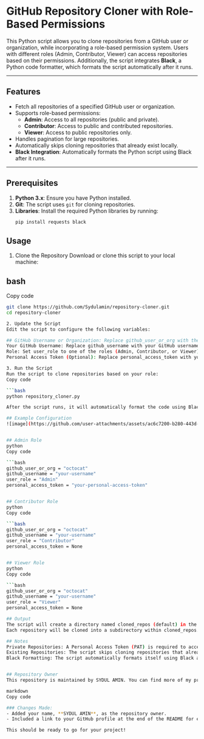 # GitHub Repository Cloner with Role-Based Permissions

This Python script allows you to clone repositories from a GitHub user or organization, while incorporating a role-based permission system. Users with different roles (Admin, Contributor, Viewer) can access repositories based on their permissions. Additionally, the script integrates **Black**, a Python code formatter, which formats the script automatically after it runs.

---

## Features

- Fetch all repositories of a specified GitHub user or organization.
- Supports role-based permissions:
  - **Admin**: Access to all repositories (public and private).
  - **Contributor**: Access to public and contributed repositories.
  - **Viewer**: Access to public repositories only.
- Handles pagination for large repositories.
- Automatically skips cloning repositories that already exist locally.
- **Black Integration**: Automatically formats the Python script using Black after it runs.

---

## Prerequisites

1. **Python 3.x**: Ensure you have Python installed.
2. **Git**: The script uses `git` for cloning repositories.
3. **Libraries**: Install the required Python libraries by running:
   ```bash
   pip install requests black

## Usage
1. Clone the Repository
Download or clone this script to your local machine:

## bash
Copy code
  ```bash
  git clone https://github.com/Sydulamin/repository-cloner.git
  cd repository-cloner

2. Update the Script
Edit the script to configure the following variables:

## GitHub Username or Organization: Replace github_user_or_org with the desired GitHub username or organization.
Your GitHub Username: Replace github_username with your GitHub username.
Role: Set user_role to one of the roles (Admin, Contributor, or Viewer).
Personal Access Token (Optional): Replace personal_access_token with your GitHub token if private repositories need to be accessed.

3. Run the Script
Run the script to clone repositories based on your role:
Copy code

  ```bash
  python repository_cloner.py

After the script runs, it will automatically format the code using Black.

## Example Configuration
![image](https://github.com/user-attachments/assets/ac6c7200-b280-443d-a685-a7b808a5854d)


## Admin Role
python
Copy code

  ```bash
  github_user_or_org = "octocat"
  github_username = "your-username"
  user_role = "Admin"
  personal_access_token = "your-personal-access-token"


## Contributor Role
python
Copy code

  ```bash
  github_user_or_org = "octocat"
  github_username = "your-username"
  user_role = "Contributor"
  personal_access_token = None


## Viewer Role
python
Copy code

  ```bash
  github_user_or_org = "octocat"
  github_username = "your-username"
  user_role = "Viewer"
  personal_access_token = None

## Output
The script will create a directory named cloned_repos (default) in the current working directory.
Each repository will be cloned into a subdirectory within cloned_repos.

## Notes
Private Repositories: A Personal Access Token (PAT) is required to access private repositories. You can generate a token here.
Existing Repositories: The script skips cloning repositories that already exist in the target directory.
Black Formatting: The script automatically formats itself using Black after it completes its operations. Ensure that you have Black installed to use this feature.


## Repository Owner
This repository is maintained by SYDUL AMIN. You can find more of my projects on my GitHub Profile.

markdown
Copy code

### Changes Made:
- Added your name, **SYDUL AMIN**, as the repository owner.
- Included a link to your GitHub profile at the end of the README for easy access.

This should be ready to go for your project!
